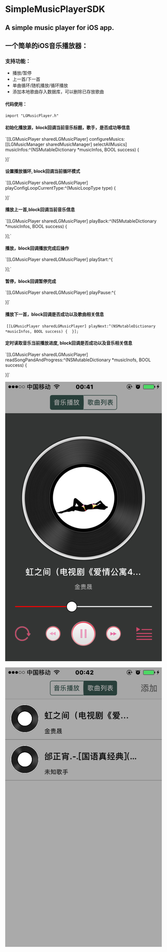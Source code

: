 # SimpleMusicPlayerSDK

## A simple music player for iOS app. 
## 一个简单的iOS音乐播放器： 

### 支持功能：
- 播放/暂停
- 上一首/下一首
- 单曲循环/随机播放/循环播放
- 添加本地歌曲存入数据库，可以删除已存放歌曲 

#### 代码使用：
`import "LGMusicPlayer.h"`

#### 初始化播放源，block回调当前音乐标题，歌手，是否成功等信息

`[[LGMusicPlayer sharedLGMusicPlayer] configureMusics:[[LGMusicManager sharedMusicManager] selectAllMusics] musicInfos:^(NSMutableDictionary *musicInfos, BOOL success) { 
    
}]`

#### 设置播放循环, block回调当前循环模式

`[[LGMusicPlayer sharedLGMusicPlayer]  playConfigLoopCurrentType:^(MusicLoopType type) { 
    
 }]`
 
 #### 播放上一首,block回调当前音乐信息
 
 `[[LGMusicPlayer sharedLGMusicPlayer] playBack:^(NSMutableDictionary *musicInfos, BOOL success) {  
 
 }];`
 
 #### 播放，block回调播放完成后操作
 `[[LGMusicPlayer sharedLGMusicPlayer] playStart:^{
 
 }];`
 
 #### 暂停，block回调暂停完成
 `[[LGMusicPlayer sharedLGMusicPlayer] playPause:^{ 
    
 }]`
 
 #### 播放下一首，block回调是否成功以及歌曲相关信息
  `[[LGMusicPlayer sharedLGMusicPlayer] playNext:^(NSMutableDictionary *musicInfos, BOOL success) { 
   }];`

 #### 定时读取音乐当前播放进度, block回调是否成功以及音乐相关信息
 `[[LGMusicPlayer sharedLGMusicPlayer] readSongPandAndProgress:^(NSMutableDictionary *musicInofs, BOOL success) { 
    
 }]`
 
 
![](https://github.com/ShermanYW/SimpleMusicPlayerSDK/raw/master/Exsample/Images/IMG_3145.PNG)  
![](https://github.com/ShermanYW/SimpleMusicPlayerSDK/raw/master/Exsample/Images/IMG_3146.PNG)  


